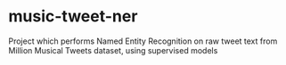 # music-tweet-ner
Project which performs Named Entity Recognition on raw tweet text from Million Musical Tweets dataset, using supervised models
